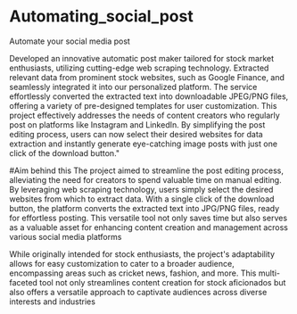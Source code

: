 # Automating_social_post
Automate your social media post

Developed an innovative automatic post maker tailored for stock market enthusiasts, utilizing cutting-edge web scraping technology. Extracted relevant data from prominent stock websites, such as Google Finance, and seamlessly integrated it into our personalized platform. The service effortlessly converted the extracted text into downloadable JPEG/PNG files, offering a variety of pre-designed templates for user customization. This project effectively addresses the needs of content creators who regularly post on platforms like Instagram and LinkedIn. By simplifying the post editing process, users can now select their desired websites for data extraction and instantly generate eye-catching image posts with just one click of the download button."

#Aim behind this
The project aimed to streamline the post editing process, alleviating the need for creators to spend valuable time on manual editing. By leveraging web scraping technology, users simply select the desired websites from which to extract data. With a single click of the download button, the platform converts the extracted text into JPG/PNG files, ready for effortless posting. This versatile tool not only saves time but also serves as a valuable asset for enhancing content creation and management across various social media platforms


While originally intended for stock enthusiasts, the project's adaptability allows for easy customization to cater to a broader audience, encompassing areas such as cricket news, fashion, and more. This multi-faceted tool not only streamlines content creation for stock aficionados but also offers a versatile approach to captivate audiences across diverse interests and industries
